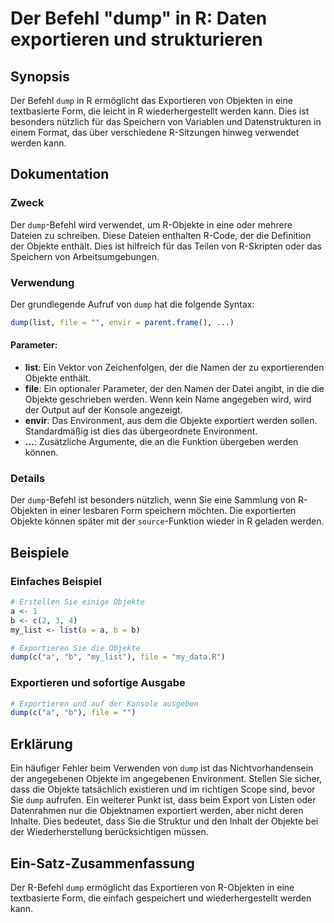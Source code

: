 <!--
Meta Description: # Der Befehl "dump" in R: Daten exportieren und strukturieren ## Synopsis Der Befehl `dump` in R ermöglicht das Exportieren von Objekten in eine textb...
Meta Keywords: der, die, dump, objekte, von
-->

# Der Befehl "dump" in R: Daten exportieren und strukturieren

## Synopsis
Der Befehl `dump` in R ermöglicht das Exportieren von Objekten in eine textbasierte Form, die leicht in R wiederhergestellt werden kann. Dies ist besonders nützlich für das Speichern von Variablen und Datenstrukturen in einem Format, das über verschiedene R-Sitzungen hinweg verwendet werden kann.

## Dokumentation
### Zweck
Der `dump`-Befehl wird verwendet, um R-Objekte in eine oder mehrere Dateien zu schreiben. Diese Dateien enthalten R-Code, der die Definition der Objekte enthält. Dies ist hilfreich für das Teilen von R-Skripten oder das Speichern von Arbeitsumgebungen.

### Verwendung
Der grundlegende Aufruf von `dump` hat die folgende Syntax:

```R
dump(list, file = "", envir = parent.frame(), ...)
```

#### Parameter:
- **list**: Ein Vektor von Zeichenfolgen, der die Namen der zu exportierenden Objekte enthält.
- **file**: Ein optionaler Parameter, der den Namen der Datei angibt, in die die Objekte geschrieben werden. Wenn kein Name angegeben wird, wird der Output auf der Konsole angezeigt.
- **envir**: Das Environment, aus dem die Objekte exportiert werden sollen. Standardmäßig ist dies das übergeordnete Environment.
- **...**: Zusätzliche Argumente, die an die Funktion übergeben werden können.

### Details
Der `dump`-Befehl ist besonders nützlich, wenn Sie eine Sammlung von R-Objekten in einer lesbaren Form speichern möchten. Die exportierten Objekte können später mit der `source`-Funktion wieder in R geladen werden. 

## Beispiele
### Einfaches Beispiel
```R
# Erstellen Sie einige Objekte
a <- 1
b <- c(2, 3, 4)
my_list <- list(a = a, b = b)

# Exportieren Sie die Objekte
dump(c("a", "b", "my_list"), file = "my_data.R")
```

### Exportieren und sofortige Ausgabe
```R
# Exportieren und auf der Konsole ausgeben
dump(c("a", "b"), file = "")
```

## Erklärung
Ein häufiger Fehler beim Verwenden von `dump` ist das Nichtvorhandensein der angegebenen Objekte im angegebenen Environment. Stellen Sie sicher, dass die Objekte tatsächlich existieren und im richtigen Scope sind, bevor Sie `dump` aufrufen. Ein weiterer Punkt ist, dass beim Export von Listen oder Datenrahmen nur die Objektnamen exportiert werden, aber nicht deren Inhalte. Dies bedeutet, dass Sie die Struktur und den Inhalt der Objekte bei der Wiederherstellung berücksichtigen müssen.

## Ein-Satz-Zusammenfassung
Der R-Befehl `dump` ermöglicht das Exportieren von R-Objekten in eine textbasierte Form, die einfach gespeichert und wiederhergestellt werden kann.